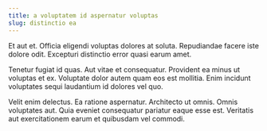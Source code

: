 ```yaml
---
title: a voluptatem id aspernatur voluptas
slug: distinctio ea
---
```


Et aut et. Officia eligendi voluptas dolores at soluta. Repudiandae facere iste dolore odit. Excepturi distinctio error quasi earum amet.

Tenetur fugiat id quas. Aut vitae et consequatur. Provident ea minus ut voluptas et ex. Voluptate dolor autem quam eos est mollitia. Enim incidunt voluptates sequi laudantium id dolores vel quo.

Velit enim delectus. Ea ratione aspernatur. Architecto ut omnis. Omnis voluptates aut. Quia eveniet consequatur pariatur eaque esse est. Veritatis aut exercitationem earum et quibusdam vel commodi.
